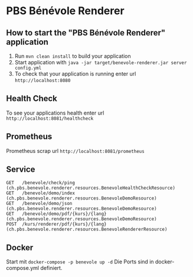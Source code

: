 # PBS Bénévole Renderer

How to start the "PBS Bénévole Renderer" application
---

1. Run `mvn clean install` to build your application
1. Start application with `java -jar target/benevole-renderer.jar server config.yml`
1. To check that your application is running enter url `http://localhost:8080`

Health Check
---

To see your applications health enter url `http://localhost:8081/healthcheck`

Prometheus
---
Prometheus scrap url `http://localhost:8081/prometheus`

Service 
---
    GET   /benevole/check/ping (ch.pbs.benevole.renderer.resources.BenevoleHealthCheckResource)
    GET   /benevole/demo/index (ch.pbs.benevole.renderer.resources.BenevoleDemoResource)
    GET   /benevole/demo/json (ch.pbs.benevole.renderer.resources.BenevoleDemoResource)
    GET   /benevole/demo/pdf/{kurs}/{lang} (ch.pbs.benevole.renderer.resources.BenevoleDemoResource)
    POST  /kurs/renderer/pdf/{kurs}/{lang} (ch.pbs.benevole.renderer.resources.BenevoleRendererResource)

Docker
---
Start mit `docker-compose -p benevole up -d`
Die Ports sind in docker-compose.yml definiert.